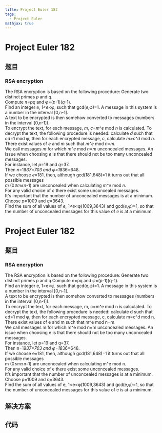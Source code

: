 ```yaml
---
title: Project Euler 182
tags:
  - Project Euler
mathjax: true
---
```

<escape><!-- more --></escape>
    
# Project Euler 182
## 题目
### RSA encryption

The RSA encryption is based on the following procedure:
Generate two distinct primes <var>p</var> and <var>q</var>.<br />Compute <var>n=pq</var> and φ=(<var>p</var>-1)(<var>q</var>-1).<br />
Find an integer <var>e</var>, 1&lt;<var>e</var>&lt;φ, such that gcd(<var>e</var>,φ)=1.
A message in this system is a number in the interval [0,<var>n</var>-1].<br />
A text to be encrypted is then somehow converted to messages (numbers in the interval [0,<var>n</var>-1]).<br />
To encrypt the text,  for each message, <var>m</var>, <var>c</var>=<var>m</var>^<var>e</var> mod <var>n</var> is calculated.
To decrypt the text, the following procedure is needed: calculate <var>d</var> such that <var>ed</var>=1 mod φ, then for each encrypted message, <var>c</var>, calculate <var>m=c^d</var> mod <var>n</var>.
There exist values of <var>e</var> and <var>m</var>  such that <var>m^e</var> mod <var>n=m</var>.<br />We call messages <var>m</var> for which <var>m^e</var> mod <var>n=m</var> unconcealed messages.
An issue when choosing <var>e</var> is that there should not be too many unconcealed messages.  <br />For instance, let <var>p</var>=19 and <var>q</var>=37.<br />
Then <var>n</var>=19*37=703 and φ=18*36=648.<br />
If we choose <var>e</var>=181, then, although gcd(181,648)=1 it turns out that all possible messages<br /><var>m</var> (0≤<var>m</var>≤<var>n</var>-1) are unconcealed when calculating <var>m^e</var> mod <var>n</var>.<br />
For any valid choice of <var>e</var> there exist some unconcealed messages.<br />
It's important that the number of unconcealed messages is at a minimum.
Choose <var>p</var>=1009 and <var>q</var>=3643.<br />
Find the sum of all values of <var>e</var>, 1&lt;<var>e</var>&lt;φ(1009,3643) and gcd(<var>e</var>,φ)=1, so that the number of unconcealed messages for this value of <var>e</var> is at a minimum.


# Project Euler 182
## 题目
### RSA encryption
The RSA encryption is based on the following procedure:
Generate two distinct primes p and q.Compute n=pq and φ=(p-1)(q-1).<br>Find an integer e, 1&lt;e&lt;φ, such that gcd(e,φ)=1.
A message in this system is a number in the interval [0,n-1].<br>A text to be encrypted is then somehow converted to messages (numbers in the interval [0,n-1]).<br>To encrypt the text,  for each message, m, c=m^e mod n is calculated.
To decrypt the text, the following procedure is needed: calculate d such that ed=1 mod φ, then for each encrypted message, c, calculate m=c^d mod n.
There exist values of e and m  such that m^e mod n=m.<br>We call messages m for which m^e mod n=m unconcealed messages.
An issue when choosing e is that there should not be too many unconcealed messages.<br>For instance, let p=19 and q=37.<br>Then n=19*37=703 and φ=18*36=648.<br>If we choose e=181, then, although gcd(181,648)=1 it turns out that all possible messages<br> m (0≤m≤n-1) are unconcealed when calculating m^e mod n.<br>For any valid choice of e there exist some unconcealed messages.<br>It’s important that the number of unconcealed messages is at a minimum.
Choose p=1009 and q=3643.<br>Find the sum of all values of e, 1&lt;e&lt;φ(1009,3643) and gcd(e,φ)=1, so that the number of unconcealed messages for this value of e is at a minimum.


## 解决方案


## 代码


